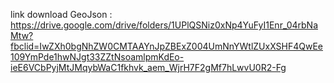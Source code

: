 link download GeoJson : https://drive.google.com/drive/folders/1UPlQSNiz0xNp4YuFyI1Enr_04rbNaMtw?fbclid=IwZXh0bgNhZW0CMTAAYnJpZBExZ004UmNnYWtlZUxXSHF4QwEe109YmPde1hwNJgt33ZZtNsoamlpmKdEo-ieE6VCbPyjMtJMqybWaC1fkhvk_aem_WjrH7F2gMf7hLwvU0R2-Fg
